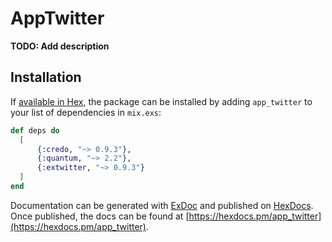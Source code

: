 # AppTwitter

**TODO: Add description**

## Installation

If [available in Hex](https://hex.pm/docs/publish), the package can be installed
by adding `app_twitter` to your list of dependencies in `mix.exs`:

```elixir
def deps do
  [
      {:credo, "~> 0.9.3"},
      {:quantum, "~> 2.2"},
      {:extwitter, "~> 0.9.3"}
  ]
end
```

Documentation can be generated with [ExDoc](https://github.com/elixir-lang/ex_doc)
and published on [HexDocs](https://hexdocs.pm). Once published, the docs can
be found at [https://hexdocs.pm/app_twitter](https://hexdocs.pm/app_twitter).
